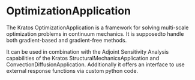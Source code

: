# OptimizationApplication

The Kratos OptimizationApplication is a framework for solving multi-scale optimization problems in continuum mechanics. It is supposedto handle both gradient-based and gradient-free methods. 

It can be used in combination with the Adjoint Sensitivity Analysis capabilities of the Kratos StructuralMechanicsApplication and ConvectionDiffusionApplication. 
Additionally it offers an interface to use external response functions via custom python code.



